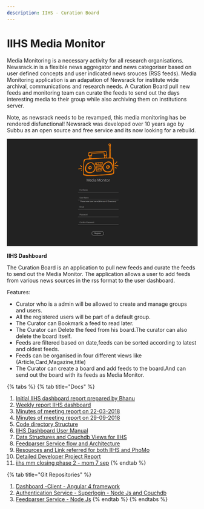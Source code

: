 ```yaml
---
description: IIHS - Curation Board
---
```


# IIHS Media Monitor

Media Monitoring is a necessary activity for all research organisations. Newsrack.in is a flexible news aggregator and news categoriser based on user defined concepts and user indicated news srouces \(RSS feeds\). Media Monitoring application is an adapation of Newsrack for institute wide archival, communications and research needs. A Curation Board pull new feeds and monitoring team can curate the feeds to send out the days interesting media to their group while also archiving them on institutions server.

Note, as newsrack needs to be revamped, this media monitoring has be rendered disfunctional! Newsrack was developed over 10 years ago by Subbu as an open source and free service and its now looking for a rebuild.

![](../.gitbook/assets/registermm.jpg)

**IIHS Dashboard**

The Curation Board is an application to pull new feeds and curate the feeds to send out the Media Monitor. The application allows a user to add feeds from various news sources in the rss format to the user dashboard.

Features:

* Curator who is a admin will be allowed to create and manage groups and users.
* All the registered users will be part of a default group.
* The Curator can Bookmark a feed to read later.
* The Curator can Delete the feed from his board.The curator can also delete the board itself.
* Feeds are filtered based on date,feeds can be sorted according to latest and oldest feeds.
* Feeds can be organised in four different views like \(Article,Card,Magazine,title\)
* The Curator can create a board and add feeds to the board.And can send out the board with its feeds as Media Monitor.

{% tabs %}
{% tab title="Docs" %}
1. [Initial IIHS dashboard report prepared by Bhanu](https://docs.google.com/document/d/1HlHxmm-tahm2Ycrz5aqBhOhyHgGhERJTEygUknFAA64/edit?usp=sharing)
2. [Weekly report IIHS dashboard](https://docs.google.com/document/d/1at6co3-ZcnhnmUUmiD0PC4DTW1T_ReTOlMOzJ2a6zcQ/edit?usp=sharing)
3. [Minutes of meeting report on 22-03-2018](https://docs.google.com/document/d/1W5ZLSrVdryTWlhl0z2ERIIRLMFe1bmDdOriW2kreBvo/edit?usp=sharing)
4. [Minutes of meeting report on 29-09-2018](https://docs.google.com/document/d/1LQeA5o6_NRtuQr2rpxNINX12nZUxq8Exmdgm3LaZOgs/edit?usp=sharing)
5. [Code directory Structure](https://docs.google.com/document/d/11nYIgiYJGCWOslq6p23f1xaAZPP95fJ2PGPNowQJI8E/edit?usp=sharing)
6. [IIHS Dashboard User Manual](https://docs.google.com/document/d/1voJSit29bWGguNexnp1AJtv0zs9GTCveS467mqIlKJg/edit?usp=sharing)
7. [Data Structures and Couchdb Views for IIHS](https://docs.google.com/document/d/1e1_6UXnYc1uS5K30eOdohUKORt2cyeWHt_dD4y9yyF8/edit?usp=sharing) 
8. [Feedparser Service flow and Architecture](https://docs.google.com/document/d/1l7ZXhCFUd4Y1J8ykUokMnGk644tiwjM0YnNuHE3BqgU/edit?usp=sharing)
9. [Resources and Link referred for both IIHS and PhoMo](https://docs.google.com/document/d/1R3HcMjQcfP2Rf8MnS-mON-Kwho6jIq5V47sy_i5uA7A/edit?usp=sharing)
10. [Detailed Developer Project Report](https://docs.google.com/document/d/1R4k-_P2ZGYx53vgxlXMg2-CaKtGj4QPlFyRZ3l1EhpQ/edit?usp=sharing)
11. [iihs mm closing phase 2 - mom 7 sep](https://docs.google.com/document/d/1uHfKwRgEL0xeI7PUrJuY1-inVWCDj7WFDzP96UOQ9yY/edit?usp=sharing)
{% endtab %}

{% tab title="Git Repositories" %}
1. [Dashboard -Client - Angular 4 framework](https://github.com/janastu/iihs_curation_dashboard)
2. [Authentication Service - Superlogin - Node Js and Couchdb](https://github.com/janastu/iihs_curation_auth)
3. [Feedparser Service - Node Js](https://github.com/janastu/iihs_curation_feedparser)
{% endtab %}
{% endtabs %}

